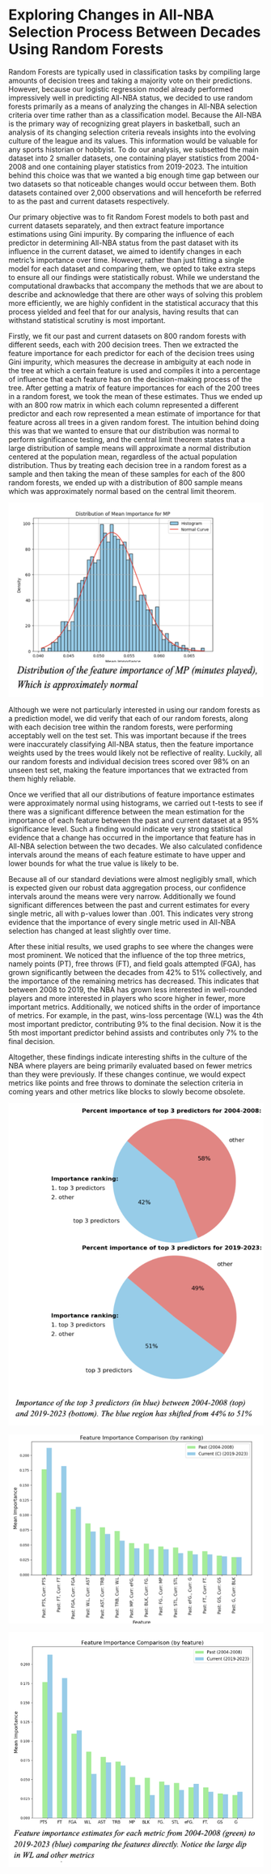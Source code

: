 
# Exploring Changes in All-NBA Selection Process Between Decades Using Random Forests 

Random Forests are typically used in classification tasks by compiling large amounts of decision trees and taking a majority vote on their predictions. However, because our logistic regression model already performed impressively well in predicting All-NBA status, we decided to use random forests primarily as a means of analyzing the changes in All-NBA selection criteria over time rather than as a classification model. Because the All-NBA is the primary way of recognizing great players in basketball, such an analysis of its changing selection criteria reveals insights into the evolving culture of the league and its values. This information would be valuable for any sports historian or hobbyist. 
To do our analysis, we subsetted the main dataset into 2 smaller datasets, one containing player statistics from 2004-2008 and one containing player statistics from 2019-2023. The intuition behind this choice was that we wanted a big enough time gap between our two datasets so that noticeable changes would occur between them.  Both datasets contained over 2,000 observations and will henceforth be referred to as the past and current datasets respectively.

Our primary objective was to fit Random Forest models to both past and current datasets separately, and then extract feature importance estimations using Gini impurity. By comparing the influence of each predictor in determining All-NBA status from the past dataset with its influence in the current dataset, we aimed to identify changes in each metric’s importance over time. However, rather than just fitting a single model for each dataset and comparing them, we opted to take extra steps to ensure all our findings were statistically robust. While we understand the computational drawbacks that accompany the methods that we are about to describe and acknowledge that there are other ways of solving this problem more efficiently, we are highly confident in the statistical accuracy that this process yielded and feel that for our analysis, having results that can withstand statistical scrutiny is most important. 

Firstly, we fit our past and current datasets on 800 random forests with different seeds, each with 200 decision trees. Then we extracted the feature importance for each predictor for each of the decision trees using Gini impurity, which measures the decrease in ambiguity at each node in the tree at which a certain feature is used and compiles it into a percentage of influence that each feature has on the decision-making process of the tree. After getting a matrix of feature importances for each of the 200 trees in a random forest, we took the mean of these estimates. Thus we ended up with an 800 row matrix in which each column represented a different predictor and each row represented a mean estimate of importance for that feature across all trees in a given random forest. The intuition behind doing this was that we wanted to ensure that our distribution was normal to perform significance testing, and the central limit theorem states that a large distribution of sample means will approximate a normal distribution centered at the population mean, regardless of the actual population distribution. Thus by treating each decision tree in a random forest as a sample and then taking the mean of these samples for each of the 800 random forests, we ended up with a distribution of 800 sample means which was approximately normal based on the central limit theorem. 

![Normal Histogram](normal_hist.png)

Although we were not particularly interested in using our random forests as a prediction model, we did verify that each of our random forests, along with each decision tree within the random forests, were performing acceptably well on the test set. This was important because if the trees were inaccurately classifying All-NBA status, then the feature importance weights used by the trees would likely not be reflective of reality. Luckily, all our random forests and individual decision trees scored over 98% on an unseen test set, making the feature importances that we extracted from them highly reliable.

Once we verified that all our distributions of feature importance estimates were approximately normal using histograms, we carried out t-tests to see if there was a significant difference between the mean estimation for the importance of each feature between the past and current dataset at a 95% significance level. Such a finding would indicate very strong statistical evidence that a change has occurred in the importance that feature has in All-NBA selection between the two decades. We also calculated confidence intervals around the means of each feature estimate to have upper and lower bounds for what the true value is likely to be. 

Because all of our standard deviations were almost negligibly small, which is expected given our robust data aggregation process, our confidence intervals around the means were very narrow. Additionally we found significant differences between the past and current estimates for every single metric, all with p-values lower than .001. This indicates very strong evidence that the importance of every single metric used in All-NBA selection has changed at least slightly over time. 

After these initial results, we used graphs to see where the changes were most prominent. We noticed that the influence of the top three metrics, namely points (PT), free throws (FT), and field goals attempted (FGA), has grown significantly between the decades from 42% to 51% collectively, and the importance of the remaining metrics has decreased. This indicates that between 2008 to 2019, the NBA has grown less interested in well-rounded players and more interested in players who score higher in fewer, more important metrics. Additionally, we noticed shifts in the order of importance of metrics. For example, in the past, wins-loss percentage (W.L) was the 4th most important predictor, contributing 9% to the final decision. Now it is the 5th most important predictor behind assists and contributes only 7% to the final
decision.

Altogether, these findings indicate interesting shifts in the culture of the NBA where players are being primarily evaluated based on fewer metrics than they were previously. If these changes continue, we would expect metrics like points and free throws to dominate the selection criteria in coming years and other metrics like blocks to slowly become obsolete. 

![top3overtime](top3overtime.png)

![bargraph-ranking](bargraph-ranking.png)

![bargraph-feature](bargraph-feature.png)

